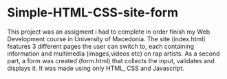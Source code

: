 # Simple-HTML-CSS-site-form

This project was an assigment i had to complete in order finish my Web Development course in University of Macedonia. The site (index.html) features 3 different pages the user can switch to, each containing information and multimedia (images,videos etc) on rap artists. As a second part, a form was created (form.html) that collects the input, validates and displays it. It was made using only HTML, CSS and Javascript.
